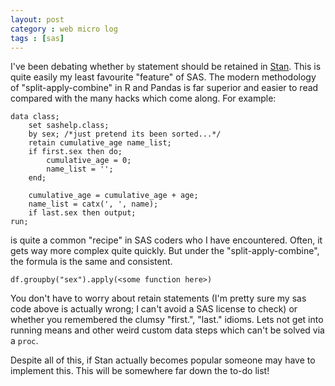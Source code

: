 ```yaml
---
layout: post
category : web micro log
tags : [sas]
---
```


I've been debating whether `by` statement should be retained in [Stan](http://chappers.github.com/Stan). This is quite easily my least favourite "feature" of SAS. The modern methodology of "split-apply-combine" in R and Pandas is far superior and easier to read compared with the many hacks which come along. For example:

    data class;
        set sashelp.class;
        by sex; /*just pretend its been sorted...*/
        retain cumulative_age name_list;
        if first.sex then do;
            cumulative_age = 0;
            name_list = '';
        end;
        
        cumulative_age = cumulative_age + age;
        name_list = catx(', ', name);
        if last.sex then output;
    run;

is quite a common "recipe" in SAS coders who I have encountered. Often, it gets way more complex quite quickly. But under the "split-apply-combine", the formula is the same and consistent.

    df.groupby("sex").apply(<some function here>)
    
You don't have to worry about retain statements (I'm pretty sure my sas code above is actually
wrong; I can't avoid a SAS license to check) or whether you remembered the clumsy "first.", "last." idioms. Lets not get into running means and other weird custom data steps which can't
be solved via a `proc`. 

Despite all of this, if Stan actually becomes popular someone may have to implement this.
This will be somewhere far down the to-do list!

